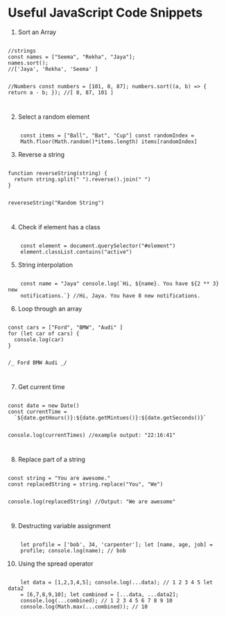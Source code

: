 # Useful JavaScript Code Snippets

1. Sort an Array

<Code language="javascript">
//strings
const names = ["Seema", "Rekha", "Jaya"];
names.sort();
//['Jaya', 'Rekha', 'Seema' ]

//Numbers
const numbers = [101, 8, 87];
numbers.sort((a, b) => {
return a - b;
});
//[ 8, 87, 101 ]

</Code>

2. Select a random element

<Code language="javascript">
	const items = ["Ball", "Bat", "Cup"] const randomIndex =
	Math.floor(Math.random()*items.length) items[randomIndex]
</Code>

3. Reverse a string

<Code language="javascript">
function reverseString(string) {
  return string.split(" ").reverse().join(" ")
}

revereseString("Random String")

</Code>

4. Check if element has a class

<Code language="javascript">
	const element = document.querySelector("#element")
	element.classList.contains("active")
</Code>

5. String interpolation

<Code language="javascript">
	const name = "Jaya" console.log(`Hi, ${name}. You have ${2 ** 3} new
	notifications.`} //Hi, Jaya. You have 8 new notifications.
</Code>

6. Loop through an array

<Code language="javascript">
const cars = ["Ford", "BMW", "Audi" ]
for (let car of cars) {
  console.log(car)
}

/_
Ford
BMW
Audi
_/

</Code>

7. Get current time

<Code language="javascript">
const date = new Date()
const currentTime = 
  `${date.getHours()}:${date.getMintues()}:${date.getSeconds()}`

console.log(currentTimes)
//example output: "22:16:41"

</Code>

8. Replace part of a string

<Code language="javascript">
const string = "You are awesome."
const replacedString = string.replace("You", "We")

console.log(replacedString) //Output: "We are awesome"

</Code>

9. Destructing variable assignment

<Code language="javascript">
	let profile = ['bob', 34, 'carpenter']; let [name, age, job] =
	profile; console.log(name); // bob
</Code>

10. Using the spread operator

<Code language="javascript">
	let data = [1,2,3,4,5]; console.log(...data); // 1 2 3 4 5 let data2
	= [6,7,8,9,10]; let combined = [...data, ...data2];
	console.log(...combined); // 1 2 3 4 5 6 7 8 9 10
	console.log(Math.max(...combined)); // 10
</Code>
